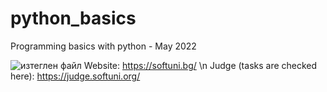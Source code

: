 # python_basics
 Programming basics with python - May 2022


![изтеглен файл](https://user-images.githubusercontent.com/114022856/191711222-2f84b599-353a-43f6-b3d4-cd05730759ed.png)
Website: https://softuni.bg/ \n
Judge (tasks are checked here): https://judge.softuni.org/
